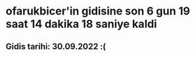 # ofarukbicer'in gidisine son 6 gun 19 saat 14 dakika 18 saniye kaldi

## Gidis tarihi: 30.09.2022 :(